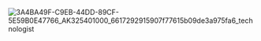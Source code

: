 ![3A4BA49F-C9EB-44DD-89CF-5E59B0E47766_AK325401000_6617292915907f77615b09de3a975fa6_technologist](https://github.com/oluwatbi/oluwatbi/assets/34950749/d0f803b5-83fb-4a68-8a5e-b395a9584f39)
